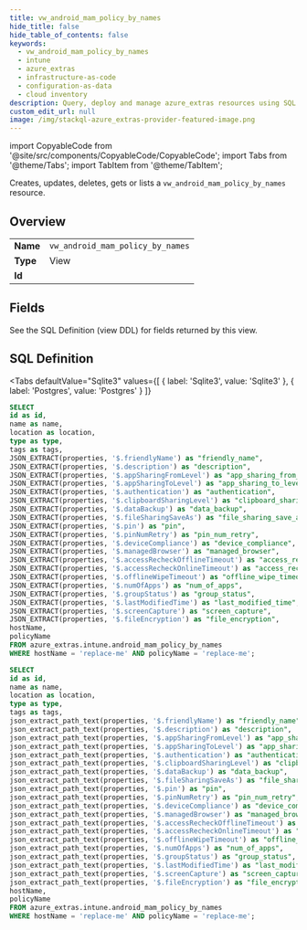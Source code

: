 ```yaml
--- 
title: vw_android_mam_policy_by_names
hide_title: false
hide_table_of_contents: false
keywords:
  - vw_android_mam_policy_by_names
  - intune
  - azure_extras
  - infrastructure-as-code
  - configuration-as-data
  - cloud inventory
description: Query, deploy and manage azure_extras resources using SQL
custom_edit_url: null
image: /img/stackql-azure_extras-provider-featured-image.png
---
```


import CopyableCode from '@site/src/components/CopyableCode/CopyableCode';
import Tabs from '@theme/Tabs';
import TabItem from '@theme/TabItem';

Creates, updates, deletes, gets or lists a <code>vw_android_mam_policy_by_names</code> resource.

## Overview
<table><tbody>
<tr><td><b>Name</b></td><td><code>vw_android_mam_policy_by_names</code></td></tr>
<tr><td><b>Type</b></td><td>View</td></tr>
<tr><td><b>Id</b></td><td><CopyableCode code="azure_extras.intune.vw_android_mam_policy_by_names" /></td></tr>
</tbody></table>

## Fields

See the SQL Definition (view DDL) for fields returned by this view.

## SQL Definition

<Tabs
defaultValue="Sqlite3"
values={[
{ label: 'Sqlite3', value: 'Sqlite3' },
{ label: 'Postgres', value: 'Postgres' }
]}
>
<TabItem value="Sqlite3">

```sql
SELECT
id as id,
name as name,
location as location,
type as type,
tags as tags,
JSON_EXTRACT(properties, '$.friendlyName') as "friendly_name",
JSON_EXTRACT(properties, '$.description') as "description",
JSON_EXTRACT(properties, '$.appSharingFromLevel') as "app_sharing_from_level",
JSON_EXTRACT(properties, '$.appSharingToLevel') as "app_sharing_to_level",
JSON_EXTRACT(properties, '$.authentication') as "authentication",
JSON_EXTRACT(properties, '$.clipboardSharingLevel') as "clipboard_sharing_level",
JSON_EXTRACT(properties, '$.dataBackup') as "data_backup",
JSON_EXTRACT(properties, '$.fileSharingSaveAs') as "file_sharing_save_as",
JSON_EXTRACT(properties, '$.pin') as "pin",
JSON_EXTRACT(properties, '$.pinNumRetry') as "pin_num_retry",
JSON_EXTRACT(properties, '$.deviceCompliance') as "device_compliance",
JSON_EXTRACT(properties, '$.managedBrowser') as "managed_browser",
JSON_EXTRACT(properties, '$.accessRecheckOfflineTimeout') as "access_recheck_offline_timeout",
JSON_EXTRACT(properties, '$.accessRecheckOnlineTimeout') as "access_recheck_online_timeout",
JSON_EXTRACT(properties, '$.offlineWipeTimeout') as "offline_wipe_timeout",
JSON_EXTRACT(properties, '$.numOfApps') as "num_of_apps",
JSON_EXTRACT(properties, '$.groupStatus') as "group_status",
JSON_EXTRACT(properties, '$.lastModifiedTime') as "last_modified_time",
JSON_EXTRACT(properties, '$.screenCapture') as "screen_capture",
JSON_EXTRACT(properties, '$.fileEncryption') as "file_encryption",
hostName,
policyName
FROM azure_extras.intune.android_mam_policy_by_names
WHERE hostName = 'replace-me' AND policyName = 'replace-me';
```

</TabItem>
<TabItem value="Postgres">

```sql
SELECT
id as id,
name as name,
location as location,
type as type,
tags as tags,
json_extract_path_text(properties, '$.friendlyName') as "friendly_name",
json_extract_path_text(properties, '$.description') as "description",
json_extract_path_text(properties, '$.appSharingFromLevel') as "app_sharing_from_level",
json_extract_path_text(properties, '$.appSharingToLevel') as "app_sharing_to_level",
json_extract_path_text(properties, '$.authentication') as "authentication",
json_extract_path_text(properties, '$.clipboardSharingLevel') as "clipboard_sharing_level",
json_extract_path_text(properties, '$.dataBackup') as "data_backup",
json_extract_path_text(properties, '$.fileSharingSaveAs') as "file_sharing_save_as",
json_extract_path_text(properties, '$.pin') as "pin",
json_extract_path_text(properties, '$.pinNumRetry') as "pin_num_retry",
json_extract_path_text(properties, '$.deviceCompliance') as "device_compliance",
json_extract_path_text(properties, '$.managedBrowser') as "managed_browser",
json_extract_path_text(properties, '$.accessRecheckOfflineTimeout') as "access_recheck_offline_timeout",
json_extract_path_text(properties, '$.accessRecheckOnlineTimeout') as "access_recheck_online_timeout",
json_extract_path_text(properties, '$.offlineWipeTimeout') as "offline_wipe_timeout",
json_extract_path_text(properties, '$.numOfApps') as "num_of_apps",
json_extract_path_text(properties, '$.groupStatus') as "group_status",
json_extract_path_text(properties, '$.lastModifiedTime') as "last_modified_time",
json_extract_path_text(properties, '$.screenCapture') as "screen_capture",
json_extract_path_text(properties, '$.fileEncryption') as "file_encryption",
hostName,
policyName
FROM azure_extras.intune.android_mam_policy_by_names
WHERE hostName = 'replace-me' AND policyName = 'replace-me';
```

</TabItem>
</Tabs>
